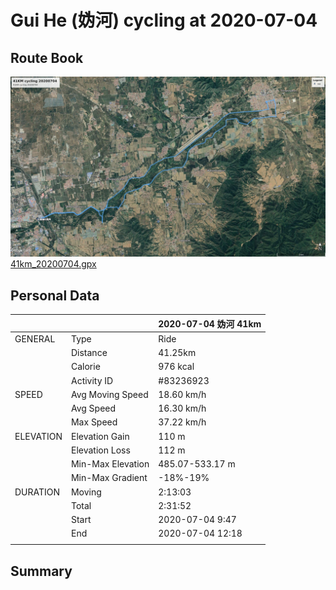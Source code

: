 # Gui He (妫河) cycling at 2020-07-04
## Route Book
![41km_20200704.jpg](41km_20200704.jpg)
[41km_20200704.gpx](http://github.com)
## Personal Data
|           |                   | 2020-07-04 妫河 41km |
| ---       | ---               | ---                  |
| GENERAL   | Type              | Ride                 |
|           | Distance          | 41.25km              |
|           | Calorie           | 976 kcal             |
|           | Activity ID       | #83236923            |
| SPEED     | Avg Moving Speed  | 18.60 km/h           |
|           | Avg Speed         | 16.30 km/h           |
|           | Max Speed         | 37.22 km/h           |
| ELEVATION | Elevation Gain    | 110 m                |
|           | Elevation Loss    | 112 m                |
|           | Min-Max Elevation | 485.07-533.17 m      |
|           | Min-Max Gradient  | -18%-19%             |
| DURATION  | Moving            | 2:13:03              |
|           | Total             | 2:31:52              |
|           | Start             | 2020-07-04 9:47      |
|           | End               | 2020-07-04 12:18     |
|           |                   |                      |
## Summary

